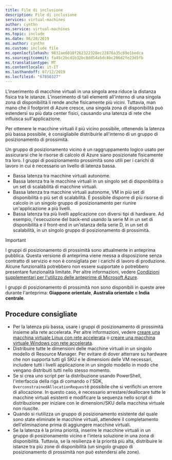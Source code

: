 ```yaml
---
title: File di inclusione
description: File di inclusione
services: virtual-machines
author: cynthn
ms.service: virtual-machines
ms.topic: include
ms.date: 06/28/2019
ms.author: cynthn
ms.custom: include file
ms.openlocfilehash: 9832ae6010f262322328ec22876a35c89e1bedca
ms.sourcegitcommit: fa45c2bcd1b32bc8dd54a5dc8bc206d2fe23d5fb
ms.translationtype: MT
ms.contentlocale: it-IT
ms.lasthandoff: 07/12/2019
ms.locfileid: "67850327"
---
```

L'inserimento di macchine virtuali in una singola area riduce la distanza fisica tra le istanze. L'inserimento di tali elementi all'interno di una singola zona di disponibilità li rende anche fisicamente più vicini. Tuttavia, man mano che il footprint di Azure cresce, una singola zona di disponibilità può estendersi su più data center fisici, causando una latenza di rete che influisca sull'applicazione. 

Per ottenere le macchine virtuali il più vicino possibile, ottenendo la latenza più bassa possibile, è consigliabile distribuirle all'interno di un gruppo di posizionamento di prossimità.

Un gruppo di posizionamento vicino è un raggruppamento logico usato per assicurarsi che le risorse di calcolo di Azure siano posizionate fisicamente tra loro. I gruppi di posizionamento prossimità sono utili per i carichi di lavoro in cui è necessario un livello di latenza bassa.


- Bassa latenza tra macchine virtuali autonome.
- Bassa latenza tra le macchine virtuali in un singolo set di disponibilità o un set di scalabilità di macchine virtuali. 
- Bassa latenza tra macchine virtuali autonome, VM in più set di disponibilità o più set di scalabilità. È possibile disporre di più risorse di calcolo in un singolo gruppo di posizionamento per riunire un'applicazione a più livelli. 
- Bassa latenza tra più livelli applicazione con diversi tipi di hardware. Ad esempio, l'esecuzione del back-end usando la serie M in un set di disponibilità e il front-end in un'istanza della serie D, in un set di scalabilità, in un singolo gruppo di posizionamento di prossimità.

> [!IMPORTANT]
> I gruppi di posizionamento di prossimità sono attualmente in anteprima pubblica.
> Questa versione di anteprima viene messa a disposizione senza contratto di servizio e non è consigliata per i carichi di lavoro di produzione. Alcune funzionalità potrebbero non essere supportate o potrebbero presentare funzionalità limitate. Per altre informazioni, vedere [Condizioni supplementari per l'utilizzo delle anteprime di Microsoft Azure](https://azure.microsoft.com/support/legal/preview-supplemental-terms/).
>
> I gruppi di posizionamento di prossimità non sono disponibili in queste aree durante l'anteprima: **Giappone orientale**, **Australia orientale** e **India centrale**.


## <a name="best-practices"></a>Procedure consigliate 
- Per la latenza più bassa, usare i gruppi di posizionamento di prossimità insieme alla rete accelerata. Per altre informazioni, vedere [creare una macchina virtuale Linux con rete accelerata](https://docs.microsoft.com/azure/virtual-network/create-vm-accelerated-networking-cli?toc=%2fazure%2fvirtual-machines%2flinux%2ftoc.json) o [creare una macchina virtuale Windows con rete accelerata](/azure/virtual-network/create-vm-accelerated-networking-powershell?toc=%2fazure%2fvirtual-machines%2fwindows%2ftoc.json).
- Distribuire tutte le dimensioni delle macchine virtuali in un singolo modello di Resource Manager. Per evitare di dover atterrare su hardware che non supporta tutti gli SKU e le dimensioni delle VM necessari, includere tutti i livelli applicazione in un singolo modello in modo che vengano distribuiti tutti nello stesso momento.
- Se si crea uno script per la distribuzione usando PowerShell, l'interfaccia della riga di comando o l'SDK, `OverconstrainedAllocationRequest`è possibile che si verifichi un errore di allocazione. In questo caso, è necessario arrestare/deallocare tutte le macchine virtuali esistenti e modificare la sequenza nello script di distribuzione per iniziare con le dimensioni/SKU della macchina virtuale non riuscite. 
- Quando si riutilizza un gruppo di posizionamento esistente dal quale sono state eliminate le macchine virtuali, attendere il completamento dell'eliminazione prima di aggiungere macchine virtuali.
- Se la latenza è la prima priorità, inserire le macchine virtuali in un gruppo di posizionamento vicino e l'intera soluzione in una zona di disponibilità. Tuttavia, se la resilienza è la priorità più alta, distribuire le istanze tra più zone di disponibilità (un singolo gruppo di posizionamento di prossimità non può estendersi alle zone).